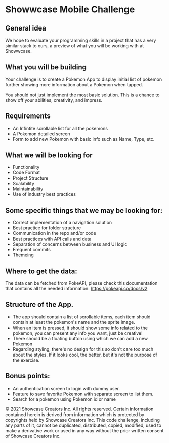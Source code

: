 # Showwcase Mobile Challenge

## General idea

We hope to evaluate your programming skills in a project that has a very similar stack to ours, a preview of what you will be working with at Showwcase. 

## What you will be building

Your challenge is to create a Pokemon App to display initial list of pokemon further showing more information about a Pokemon when tapped.

You should not just implement the most basic solution. This is a chance to show off your abilities, creativity, and impress.

## Requirements

- An Infintite scrollable list for all the pokemons
- A Pokemon detailed screen
- Form to add new Pokemon with basic info such as Name, Type, etc.

## What we will be looking for

- Functionality
- Code Format
- Project Structure
- Scalability
- Maintainability
- Use of industry best practices

## Some specific things that we may be looking for:

- Correct implementation of a navigation solution
- Best practice for folder structure
- Communication in the repo and/or code
- Best practices with API calls and data
- Separation of concerns between business and UI logic
- Frequent commits
- Themeing

## Where to get the data:

The data can be fetched from PokeAPI, please check this documentation that contains all the needed information: https://pokeapi.co/docs/v2

## Structure of the App.

- The app should contain a list of scrollable items, each item should contain at least the pokemon's name and the sprite image.
- When an item is pressed, it should show some info related to the pokemon, you can present any info you want, just be creative!
- There should be a floating button using which we can add a new Pokemon
- Regarding styling, there's no design for this so don't care too much about the styles. If it looks cool, the better, but it's not the purpose of the exercise.

## Bonus points:

- An authentication screen to login with dummy user.
- Feature to save favorite Pokemon with separate screen to list them.
- Search for a pokemon using Pokemon id or name

© 2021 Showcase Creators Inc. All rights reserved. Certain information contained herein is derived from information which is protected by copyrights held by Showcase Creators Inc. This code challenge, including any parts of it, cannot be duplicated, distributed, copied, modified, used to make a derivative work or used in any way without the prior written consent of Showcase Creators Inc.
